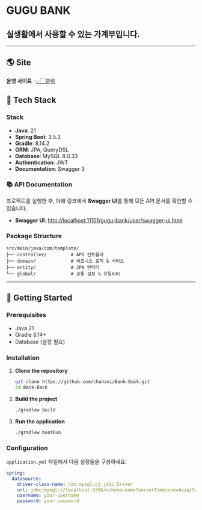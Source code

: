 # GUGU BANK

## 실생활에서 사용할 수 있는 가계부입니다.

---
## 🌎 Site
**운영 사이트** : [👉🏻클릭](https://gugu.ohuniverse.cloud)

## 🔧 Tech Stack

### Stack
* **Java**: 21
* **Spring Boot**: 3.5.3
* **Gradle**: 8.14.2
* **ORM**: JPA, QueryDSL
* **Database**: MySQL 8.0.33
* **Authentication**: JWT
* **Documentation**: Swagger 3


### 📚 API Documentation

프로젝트를 실행한 후, 아래 링크에서 **Swagger UI**를 통해 모든 API 문서를 확인할 수 있습니다.

* **Swagger UI**: [http://localhost:11101/gugu-bank/user/swagger-ui.html](http://localhost:11101/gugu-bank/user/swagger-ui.html)

### Package Structure

```
src/main/java/com/template/
├── controller/         # API 컨트롤러
├── domain/             # 비즈니스 로직 & 서비스
├── entity/             # JPA 엔티티
└── global/             # 공통 설정 & 유틸리티
```

---

## 🚀 Getting Started

### Prerequisites
* Java 21
* Gradle 8.14+
* Database (설정 필요)

### Installation
1.  **Clone the repository**
    ```bash
    git clone https://github.com/chanani/Bank-Back.git
    cd Bank-Back
    ```
2.  **Build the project**
    ```bash
    ./gradlew build
    ```
3.  **Run the application**
    ```bash
    ./gradlew bootRun
    ```

### Configuration
`application.yml` 파일에서 다음 설정들을 구성하세요.
```yaml
spring:
  datasource:
    driver-class-name: com.mysql.cj.jdbc.Driver
    url: jdbc:mysql://localhost:3306/schema-name?serverTimezone=Asia/Seoul
    username: your-username
    password: your-password
```